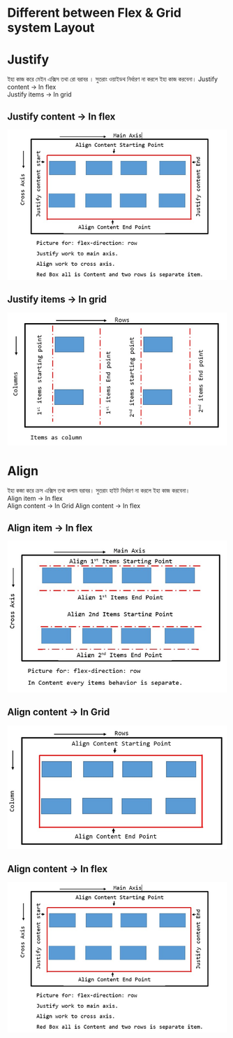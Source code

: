 # Different between Flex & Grid system Layout
# Justify
ইহা কাজ করে মেইন এক্সিস তথা রো বরাবর । সুতরাং ওয়াইডথ নির্ধারণ না করলে ইহা কাজ করবেনা। 
Justify content  -> In flex  
Justify items     -> In grid  

## Justify content  -> In flex 
<img src="./Flex_Layout/images/content.jpg" />

## Justify items     -> In grid
<img src="./Grid_Layout/images/item2.jpg" />

# Align
ইহা কজা করে ক্রস এক্সিস তথা কলাম বরাবর। সুতরাং হাইট নির্ধারণ না করলে ইহা কাজ করবেনা।   
Align item    -> In flex  
Align content -> In Grid 
Align content -> In flex   

## Align item    -> In flex
<img src="./Flex_Layout/images/items.jpg" />

## Align content -> In Grid 
<img src="./Grid_Layout/images/content.jpg" />

## Align content  -> In flex 
<img src="./Flex_Layout/images/content.jpg" />